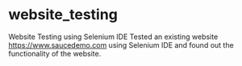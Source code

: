 # website_testing
Website Testing using Selenium IDE
Tested an existing website https://www.saucedemo.com using Selenium IDE and found out the functionality of the website.
